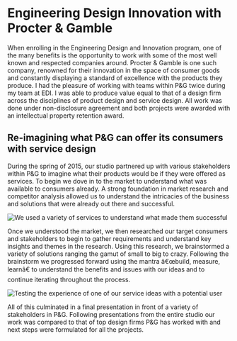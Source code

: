 # Engineering Design Innovation with Procter & Gamble

When enrolling in the Engineering Design and Innovation program, one of the many benefits is the opportunity to work with some of the most well known and respected companies around. Procter & Gamble is one such company, renowned for their innovation in the space of consumer goods and constantly displaying a standard of excellence with the products they produce. I had the pleasure of working with teams within P&G twice during my team at EDI. I was able to produce value equal to that of a design firm across the disciplines of product design and service design. All work was done under non-disclosure agreement and both projects were awarded with an intellectual property retention award.

## Re-imagining what P&G can offer its consumers with service design

During the spring of 2015, our studio partnered up with various stakeholders within P&G to imagine what their products would be if they were offered as services. To begin we dove in to the market to understand what was available to consumers already. A strong foundation in market research and competitor analysis allowed us to understand the intricacies of the business and solutions that were already out there and successful.

![We used a variety of services to understand what made them successful](https://firebasestorage.googleapis.com/v0/b/brianlichliter-2018.appspot.com/o/P%26G%2Fp%26g1.png?alt=media&token=fc7612c8-85a2-4093-8ee8-07fd1e608ec5)

Once we understood the market, we then researched our target consumers and stakeholders to begin to gather requirements and understand key insights and themes in the research. Using this research, we brainstormed a variety of solutions ranging the gamut of small to big to crazy. Following the brainstorm we progressed forward using the mantra â€œbuild, measure, learnâ€ to understand the benefits and issues with our ideas and to continue iterating throughout the process.

![Testing the experience of one of our service ideas with a potential user](https://firebasestorage.googleapis.com/v0/b/brianlichliter-2018.appspot.com/o/P%26G%2Fp%26g2.png?alt=media&token=aa21eef9-91b6-46bb-b207-a2e7f921e877)

All of this culminated in a final presentation in front of a variety of stakeholders in P&G. Following presentations from the entire studio our work was compared to that of top design firms P&G has worked with and next steps were formulated for all the projects.